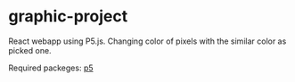 # graphic-project
React webapp using P5.js.
Changing color of pixels with the similar color as picked one.

Required packeges:
	[p5](https://www.npmjs.com/package/p5)

